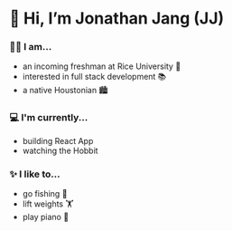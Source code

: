 # 👋 Hi, I’m Jonathan Jang (JJ)

### 🙋‍♂️ I am...
- an incoming freshman at Rice University 🦉
- interested in full stack development 📚
- a native Houstonian 🏙️

### 💻 I'm currently...
- building React App
- watching the Hobbit

### ✨ I like to...
- go fishing 🎣
- lift weights 🏋️
- play piano 🎹

<!---
JonathanJang24/JonathanJang24 is a ✨ special ✨ repository because its `README.md` (this file) appears on your GitHub profile.
You can click the Preview link to take a look at your changes.
--->
